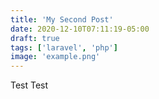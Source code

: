 ```yaml
---
title: 'My Second Post'
date: 2020-12-10T07:11:19-05:00
draft: true
tags: ['laravel', 'php']
image: 'example.png'
---
```


Test Test

